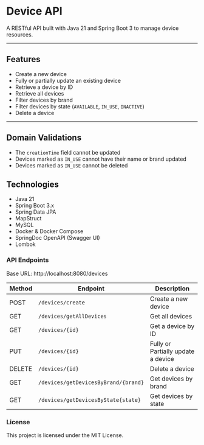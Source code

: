 # Device API

A RESTful API built with Java 21 and Spring Boot 3 to manage device resources.

---

## Features

- Create a new device
- Fully or partially update an existing device
- Retrieve a device by ID
- Retrieve all devices
- Filter devices by brand
- Filter devices by state (`AVAILABLE`, `IN_USE`, `INACTIVE`)
- Delete a device

---

## Domain Validations

- The `creationTime` field cannot be updated
- Devices marked as `IN_USE` cannot have their name or brand updated
- Devices marked as `IN_USE` cannot be deleted

## Technologies

- Java 21
- Spring Boot 3.x
- Spring Data JPA
- MapStruct
- MySQL
- Docker & Docker Compose
- SpringDoc OpenAPI (Swagger UI)
- Lombok

### API Endpoints

Base URL: http://localhost:8080/devices

| Method | Endpoint                                             | Description                       |
| ------ |------------------------------------------------------|-----------------------------------|
| POST   | `/devices/create`                                    | Create a new device               |
| GET    | `/devices/getAllDevices`                             | Get all devices                   |
| GET    | `/devices/{id}`                                      | Get a device by ID                |
| PUT    | `/devices/{id}`                                      | Fully or Partially update a device|
| DELETE | `/devices/{id}`                                      | Delete a device                   |
| GET    | `/devices/getDevicesByBrand/{brand}`                 | Get devices by brand              |
| GET    | `/devices/getDevicesByState{state}`                  | Get devices by state              |

### License

This project is licensed under the MIT License.
